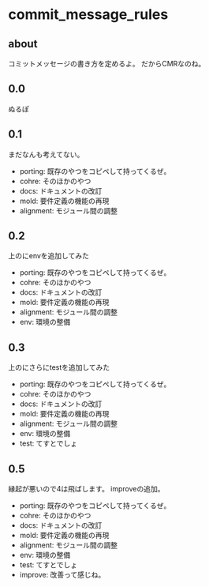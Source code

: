 # commit_message_rules

## about

コミットメッセージの書き方を定めるよ。
だからCMRなのね。

## 0.0

ぬるぽ

## 0.1

まだなんも考えてない。

- porting: 既存のやつをコピペして持ってくるぜ。
- cohre: そのほかのやつ
- docs: ドキュメントの改訂
- mold: 要件定義の機能の再現
- alignment: モジュール間の調整

## 0.2

上のにenvを追加してみた

- porting: 既存のやつをコピペして持ってくるぜ。
- cohre: そのほかのやつ
- docs: ドキュメントの改訂
- mold: 要件定義の機能の再現
- alignment: モジュール間の調整
- env: 環境の整備

## 0.3

上のにさらにtestを追加してみた

- porting: 既存のやつをコピペして持ってくるぜ。
- cohre: そのほかのやつ
- docs: ドキュメントの改訂
- mold: 要件定義の機能の再現
- alignment: モジュール間の調整
- env: 環境の整備
- test: てすとでしょ

## 0.5

縁起が悪いので4は飛ばします。
improveの追加。

- porting: 既存のやつをコピペして持ってくるぜ。
- cohre: そのほかのやつ
- docs: ドキュメントの改訂
- mold: 要件定義の機能の再現
- alignment: モジュール間の調整
- env: 環境の整備
- test: てすとでしょ
- improve: 改善って感じね。
